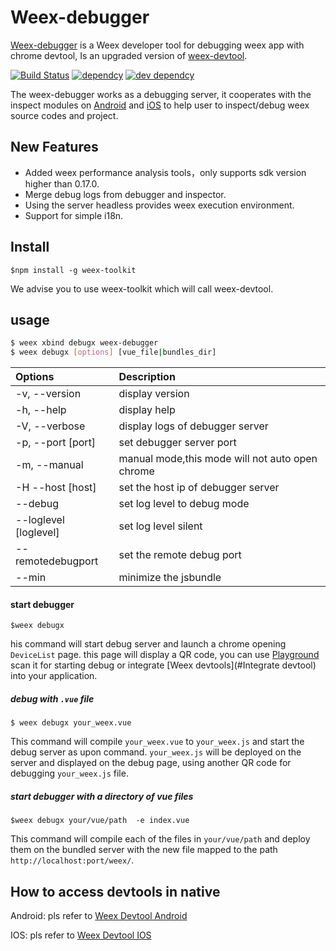 # Weex-debugger

[Weex-debugger](http://alibaba.github.io/weex/doc/tools/devtools.html) is a Weex developer tool for debugging weex app with chrome devtool, 
Is an upgraded version of [weex-devtool](https://github.com/weexteam/weex-devtool).

[![Build Status](https://travis-ci.org/erha19/weex-debugger.svg?branch=master)](https://travis-ci.org/erha19/weex-debugger)
[![dependcy](https://david-dm.org/erha19/weex-debugger.svg)](https://david-dm.org/erha19/weex-debugger)
[![dev dependcy](https://david-dm.org/erha19/weex-debugger/dev-status.svg)](https://david-dm.org/erha19/weex-debugger?type=dev)



The weex-debugger works as a debugging server, it cooperates with the inspect modules on [Android](https://github.com/weexteam/weex_devtools_android) and [iOS](https://github.com/weexteam/weex-devtool-iOS) to help user to inspect/debug weex source codes and project.

## New Features

- Added weex performance analysis tools，only supports sdk version higher than 0.17.0.
- Merge debug logs from debugger and inspector.
- Using the server headless provides weex execution environment.
- Support for simple i18n.

## Install
```
$npm install -g weex-toolkit
```
We advise you to use weex-toolkit which will call weex-devtool.

##  usage

``` bash
$ weex xbind debugx weex-debugger
$ weex debugx [options] [vue_file|bundles_dir]
```     
| Options | Description |
| :--- | :--- |
| -v, --version | display version |
| -h, --help | display help |
| -V, --verbose | display logs of debugger server |
| -p, --port [port] | set debugger server port |
| -m, --manual | manual mode,this mode will not auto open chrome |
| -H --host [host] | set the host ip of debugger server |
| --debug | set log level to debug mode |
| --loglevel [loglevel] | set log level silent|error|warn|info|log|debug |
| --remotedebugport | set the remote debug port |
| --min | minimize the jsbundle |
     
#### start debugger
```
$weex debugx
```
his command will start debug server and launch a chrome opening `DeviceList` page.
this page will display a QR code, you can use [Playground](https://weex.apache.org/cn/playground.html) scan it for starting debug or integrate [Weex devtools](#Integrate devtool) into your application.

##### debug with `.vue` file

```
$ weex debugx your_weex.vue
```

This command will compile `your_weex.vue` to `your_weex.js`  and start the debug server as upon command.
`your_weex.js` will be deployed on the server and displayed on the debug page, using another QR code for debugging `your_weex.js` file.


##### start debugger with a directory of vue files

```
$weex debugx your/vue/path  -e index.vue
```

This command will compile each of the files in `your/vue/path` and deploy them on the bundled server with the new file mapped to the path `http://localhost:port/weex/`.

##  How to access devtools in native

  Android: pls refer to [Weex Devtool Android](https://github.com/weexteam/weex_devtools_android/blob/master/README.md)
  
  IOS: pls refer to [Weex Devtool IOS](https://github.com/weexteam/weex-devtool-iOS/blob/master/README-zh.md)
